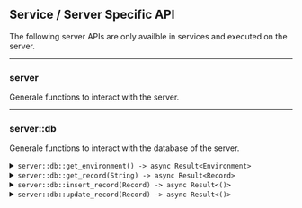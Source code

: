 ## Service / Server Specific API
The following server APIs are only availble in services and executed on the server.

------------------------------------------------------------------------------------------
### server
Generale functions to interact with the server.

------------------------------------------------------------------------------------------
### server::db
Generale functions to interact with the database of the server.
<details>
 <summary><code>server::db::get_environment() -> async Result&lt;Environment&gt;</code></summary>

##### Description
Returns the actual environment the user is logged into.
##### Returns
> | data type                       | description                                                 |
> |---------------------------------|-------------------------------------------------------------|
> | async Result&lt;Environment&gt; | Returns the actual the environment of the user |

</details>

<details>
 <summary><code>server::db::get_record(String) -> async Result&lt;Record&gt;</code></summary>

##### Description
Fetches a record from the database.
##### Parameters
> | parameter | data type               | description                                       |
> |-----------|-------------------------|---------------------------------------------------|
> | 0         | String                  | The uuid of the record to query |
##### Returns
> | data type                  | description                                                |
> |----------------------------|------------------------------------------------------------|
> | async Result&lt;Record&gt; | The answer from the executed service |

</details>

<details>
 <summary><code>server::db::insert_record(Record) -> async Result&lt;()&gt;</code></summary>

##### Description
Inserts a new Record into the database.
##### Parameters
> | parameter | data type               | description                                       |
> |-----------|-------------------------|---------------------------------------------------|
> | 0         | Record                  | The Record which should be inserted into the db |
##### Returns
> | data type                  | description                                                |
> |----------------------------|------------------------------------------------------------|
> | async Result&lt;()&gt; | Thorws an error when something went wrong |

</details>

<details>
 <summary><code>server::db::update_record(Record) -> async Result&lt;()&gt;</code></summary>

##### Description
UUpdates a Record which already exist in the database.
##### Parameters
> | parameter | data type               | description                                       |
> |-----------|-------------------------|---------------------------------------------------|
> | 0         | Record                  | The Record which should be updated |
##### Returns
> | data type                  | description                                                |
> |----------------------------|------------------------------------------------------------|
> | async Result&lt;()&gt; | Thorws an error when something went wrong |

</details>